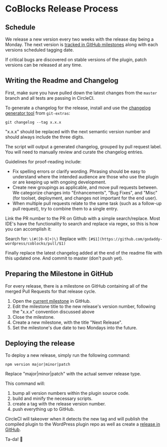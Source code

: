 # CoBlocks Release Process

## Schedule

We release a new version every two weeks with the release day being a Monday. The next version is [tracked in GitHub milestones](https://github.com/godaddy-wordpress/coblocks/milestones) along with each versions scheduled tagging date.

If critical bugs are discovered on stable versions of the plugin, patch versions can be released at any time.

## Writing the Readme and Changelog

First, make sure you have pulled down the latest changes from the `master` branch and all tests are passing in CircleCI.

To generate a changelog for the release, install and use the [changelog generator tool](https://github.com/tj/git-extras/blob/master/Installation.md) from `git-extras`:

```
git changelog --tag x.x.x
```

"x.x.x" should be replaced with the next semantic version number and should always include the three digits.

The script will output a generated changelog, grouped by pull request label. You will need to manually review and curate the changelog entries.

Guidelines for proof-reading include:

- Fix spelling errors or clarify wording. Phrasing should be easy to understand where the intended audience are those who use the plugin or are keeping up with ongoing development.
- Create new groupings as applicable, and move pull requests between. We categorize changes into "Enhancements", "Bug Fixes", and "Misc" (for toolset, deployment, and changes not important for the end user).
- When multiple pull requests relate to the same task (such as a follow-up pull request), try to combine them to a single entry.

Link the PR number to the PR on Github with a simple search/replace. Most IDE's have the functionality to search and replace via regex, so this is how you can accomplish it:

Search for: `\(#([0-9]+)\)`
Replace with: `[#$1](https://github.com/godaddy-wordpress/coblocks/pull/$1)`

Finally replace the latest changelog added at the end of the readme file with this updated one. And commit to master (don't push yet).

## Preparing the Milestone in GitHub

For every release, there is a milestone on GitHub containing all of the merged Pull Requests for that release cycle. 

1. Open the [current milestone](https://github.com/godaddy-wordpress/coblocks/milestones) in GitHub.
2. Edit the milestone title to the new release's version number, following the "x.x.x" convention discussed above
3. Close the milestone.
4. Create a new milestone, with the title "Next Release".
5. Set the milestone's due date to two Mondays into the future.

## Deploying the release

To deploy a new release, simply run the following command:

```
npm version major|minor|patch
```

Replace "major|minor|patch" with the actual semver release type.

This command will:

1. bump all version numbers within the plugin source code.
2. build and minify the necessary scripts.
3. create a tag with the release version number.
4. push everything up to GitHub.

CircleCI will takeover when it detects the new tag and will publish the compiled plugin to the WordPress plugin repo as well as create a [release in GitHub](https://github.com/godaddy-wordpress/coblocks/releases).

Ta-da! 🎉
